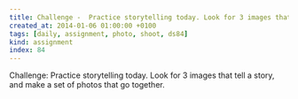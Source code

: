 ```yaml
---
title: Challenge -  Practice storytelling today. Look for 3 images that tell a story, and make a set of photos that go together.
created_at: 2014-01-06 01:00:00 +0100
tags: [daily, assignment, photo, shoot, ds84]
kind: assignment
index: 84
---
```


Challenge: Practice storytelling today. Look for 3 images that tell a story, and make a set of photos that go together.
